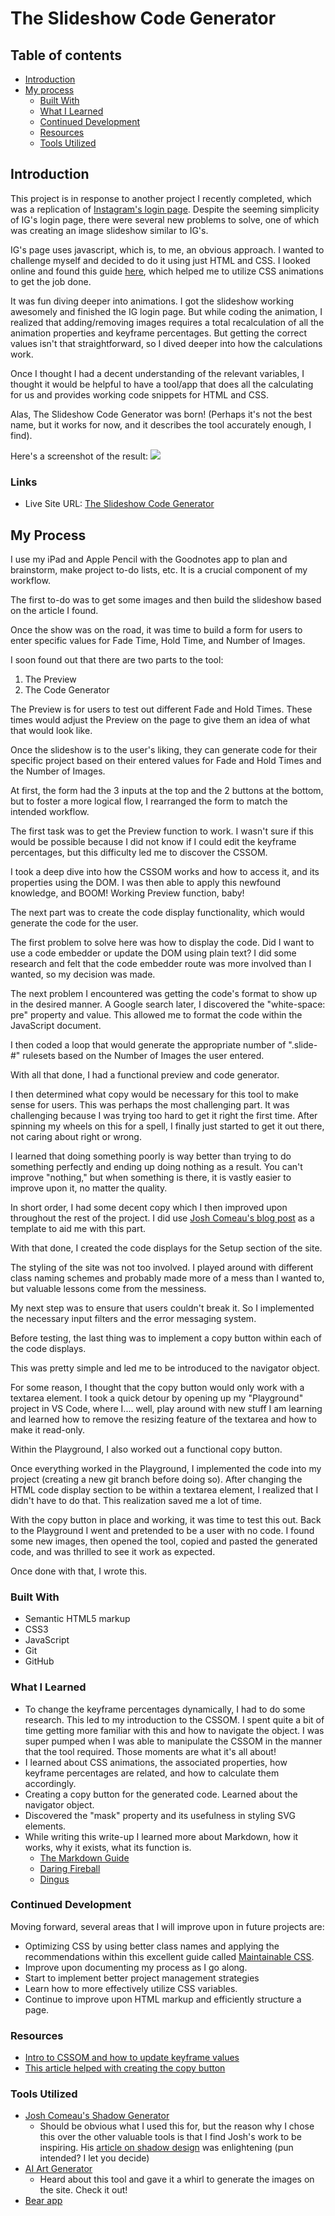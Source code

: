 

# The Slideshow Code Generator

## Table of contents

- [Introduction](#introduction)
- [My process](#my-process)
  - [Built With](#built-with)
  - [What I Learned](#what-i-learned)
  - [Continued Development](#continued-development)
  - [Resources](#resources)
  - [Tools Utilized](#tools-utilized)

## Introduction

This project is in response to another project I recently completed, which was a replication of [Instagram's login page](https://www.instagram.com/). Despite the seeming simplicity of IG's login page, there were several new problems to solve, one of which was creating an image slideshow similar to IG's. 

IG's page uses javascript, which is, to me, an obvious approach. I wanted to challenge myself and decided to do it using just HTML and CSS. I looked online and found this guide [here](https://snook.ca/archives/html_and_css/simplest-css-slideshow), which helped me to utilize CSS animations to get the job done. 

It was fun diving deeper into animations. I got the slideshow working awesomely and finished the IG login page. But while coding the animation, I realized that adding/removing images requires a total recalculation of all the animation properties and keyframe percentages. But getting the correct values isn't that straightforward,  so I dived deeper into how the calculations work. 

Once I thought I had a decent understanding of the relevant variables, I thought it would be helpful to have a tool/app that does all the calculating for us and provides working code snippets for HTML and CSS.

Alas, The Slideshow Code Generator was born! (Perhaps it's not the best name, but it works for now, and it describes the tool accurately enough, I find).

Here's a screenshot of the result:
![](./images/slideshow-code-generator-site-ss.png)

### Links

- Live Site URL: [The Slideshow Code Generator](https://chrissoncrant.github.io/Slideshow-code-generator/)

## My Process

I use my iPad and Apple Pencil with the Goodnotes app to plan and brainstorm, make project to-do lists, etc. It is a crucial component of my workflow. 

The first to-do was to get some images and then build the slideshow based on the article I found.

Once the show was on the road, it was time to build a form for users to enter specific values for Fade Time, Hold Time, and Number of Images.

I soon found out that there are two parts to the tool:
1. The Preview
2. The Code Generator

The Preview is for users to test out different Fade and Hold Times. These times would adjust the Preview on the page to give them an idea of what that would look like. 

Once the slideshow is to the user's liking, they can generate code for their specific project based on their entered values for Fade and Hold Times and the Number of Images.

At first, the form had the 3 inputs at the top and the 2 buttons at the bottom, but to foster a more logical flow, I rearranged the form to match the intended workflow. 

The first task was to get the Preview function to work. I wasn't sure if this would be possible because I did not know if I could edit the keyframe percentages, but this difficulty led me to discover the CSSOM. 

I took a deep dive into how the CSSOM works and how to access it, and its properties using the DOM. I was then able to apply this newfound knowledge, and BOOM! Working Preview function, baby!

The next part was to create the code display functionality, which would generate the code for the user. 

The first problem to solve here was how to display the code. Did I want to use a code embedder or update the DOM using plain text? I did some research and felt that the code embedder route was more involved than I wanted, so my decision was made.

The next problem I encountered was getting the code's format to show up in the desired manner. A Google search later, I discovered the "white-space: pre" property and value. This allowed me to format the code within the JavaScript document. 

I then coded a loop that would generate the appropriate number of ".slide-#" rulesets based on the Number of Images the user entered.

With all that done, I had a functional preview and code generator.

I then determined what copy would be necessary for this tool to make sense for users. This was perhaps the most challenging part. It was challenging because I was trying too hard to get it right the first time. After spinning my wheels on this for a spell, I finally just started to get it out there, not caring about right or wrong. 

I learned that doing something poorly is way better than trying to do something perfectly and ending up doing nothing as a result. You can't improve "nothing," but when something is there, it is vastly easier to improve upon it, no matter the quality. 

In short order, I had some decent copy which I then improved upon throughout the rest of the project. I did use [Josh Comeau's blog post](https://www.joshwcomeau.com/css/introducing-shadow-palette-generator/) as a template to aid me with this part.

With that done, I created the code displays for the Setup section of the site.

The styling of the site was not too involved. I played around with different class naming schemes and probably made more of a mess than I wanted to, but valuable lessons come from the messiness.

My next step was to ensure that users couldn't break it. So I implemented the necessary input filters and the error messaging system. 

Before testing, the last thing was to implement a copy button within each of the code displays. 

This was pretty simple and led me to be introduced to the navigator object. 

For some reason, I thought that the copy button would only work with a  textarea element. I took a quick detour by opening up my "Playground" project in VS Code, where I.... well, play around with new stuff I am learning and learned how to remove the resizing feature of the textarea and how to make it read-only.

Within the Playground, I also worked out a functional copy button. 

Once everything worked in the Playground, I implemented the code into my project (creating a new git branch before doing so). After changing the HTML code display section to be within a textarea element, I realized that I didn't have to do that. This realization saved me a lot of time. 

With the copy button in place and working, it was time to test this out. Back to the Playground I went and pretended to be a user with no code. 
I found some new images, then opened the tool, copied and pasted the generated code, and was thrilled to see it work as expected. 

Once done with that, I wrote this. 

### Built With

- Semantic HTML5 markup
- CSS3
- JavaScript
- Git
- GitHub

### What I Learned

- To change the keyframe percentages dynamically, I had to do some research. This led to my introduction to the CSSOM. I spent quite a bit of time getting more familiar with this and how to navigate the object. I was super pumped when I was able to manipulate the CSSOM in the manner that the tool required. Those moments are what it's all about!
- I learned about CSS animations, the associated properties, how keyframe percentages are related, and how to calculate them accordingly.
- Creating a copy button for the generated code. Learned about the navigator object. 
- Discovered the "mask" property and its usefulness in styling SVG elements. 
- While writing this write-up I learned more about Markdown, how it works, why it exists, what its function is.
  - [The Markdown Guide](https://www.markdownguide.org/)
  - [Daring Fireball](https://daringfireball.net/projects/markdown/)
  - [Dingus](https://daringfireball.net/projects/markdown/dingus)

### Continued Development

Moving forward, several areas that I will improve upon in future projects are:
- Optimizing CSS by using better class names and applying the recommendations within this excellent guide called [Maintainable CSS](https://maintainablecss.com/chapters/introduction/).
- Improve upon documenting my process as I go along.
- Start to implement better project management strategies
- Learn how to more effectively utilize CSS variables.
- Continue to improve upon HTML markup and efficiently structure a page.

### Resources

- [Intro to CSSOM and how to update keyframe values](https://css-tricks.com/controlling-css-animations-transitions-javascript/)
- [This article helped with creating the copy button](https://dev.to/walternascimentobarroso/creating-copy-button-with-js-4763)


### Tools Utilized

- [Josh Comeau's Shadow Generator](https://www.joshwcomeau.com/shadow-palette/)
  - Should be obvious what I used this for, but the reason why I chose this over the other valuable tools is that I find Josh's work to be inspiring. His [article on shadow design](https://www.joshwcomeau.com/css/designing-shadows/) was enlightening (pun intended? I let you decide)
- [AI Art Generator](https://app.wombo.art/)
  - Heard about this tool and gave it a whirl to generate the images on the site. Check it out!
- [Bear app](https://bear.app/)


